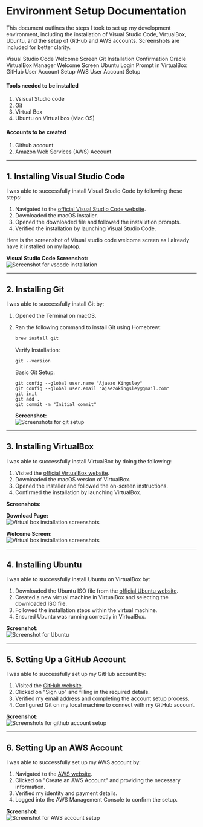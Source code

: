 # Environment Setup Documentation

This document outlines the steps I took to set up my development environment, including the installation of Visual Studio Code, VirtualBox, Ubuntu, and the setup of GitHub and AWS accounts. Screenshots are included for better clarity.

Visual Studio Code Welcome Screen
Git Installation Confirmation
Oracle VirtualBox Manager Welcome Screen
Ubuntu Login Prompt in VirtualBox
GitHub User Account Setup
AWS User Account Setup

#### Tools needed to be installed

1. Vsisual Studio code
2. Git
3. Virtual Box
4. Ubuntu on Virtual box (Mac OS)

#### Accounts to be created

1. Github account
2. Amazon Web Services (AWS) Account

---

## 1. Installing Visual Studio Code

I was able to successfully install Visual Studio Code by following these steps:

1. Navigated to the [official Visual Studio Code website](https://code.visualstudio.com/).
2. Downloaded the macOS installer.
3. Opened the downloaded file and followed the installation prompts.
4. Verified the installation by launching Visual Studio Code.

Here is the screenshot of Visual studio code welcome screen as I already have it installed on my laptop.

**Visual Studio Code Screenshot:**  
![Screenshot for vscode installation](images/vs-code-welcome-screen.png)

---

## 2. Installing Git

I was able to successfully install Git by:

1. Opened the Terminal on macOS.
2. Ran the following command to install Git using Homebrew:

   ```bash
   brew install git
   ```

   Verify Installation:

   ```
   git --version
   ```

   Basic Git Setup:

   ```
   git config --global user.name "Ajaezo Kingsley"
   git config --global user.email "ajaezokingsley@gmail.com"
   git init
   git add .
   git commit -m "Initial commit"
   ```

   **Screenshot:**  
   ![Screenshots for git setup](images/git.png)

---

## 3. Installing VirtualBox

I was able to successfully install VirtualBox by doing the following:

1. Visited the [official VirtualBox website](https://www.virtualbox.org/).
2. Downloaded the macOS version of VirtualBox.
3. Opened the installer and followed the on-screen instructions.
4. Confirmed the installation by launching VirtualBox.

**Screenshots:**

**Download Page:**  
![Virtual box installation screenshots](images/virtual-box-download.png)

**Welcome Screen:**  
![Virtual box installation screenshots](images/virtual-box-welcome-screen.png)

---

## 4. Installing Ubuntu

I was able to successfully install Ubuntu on VirtualBox by:

1. Downloaded the Ubuntu ISO file from the [official Ubuntu website](https://ubuntu.com/).
2. Created a new virtual machine in VirtualBox and selecting the downloaded ISO file.
3. Followed the installation steps within the virtual machine.
4. Ensured Ubuntu was running correctly in VirtualBox.

**Screenshot:**  
![Screenshot for Ubuntu](images/ubuntu.png)

---

## 5. Setting Up a GitHub Account

I was able to successfully set up my GitHub account by:

1. Visited the [GitHub website](https://github.com/).
2. Clicked on "Sign up" and filling in the required details.
3. Verified my email address and completing the account setup process.
4. Configured Git on my local machine to connect with my GitHub account.

**Screenshot:**  
![Screenshots for github account setup](images/git-profile-screenshot.png)

---

## 6. Setting Up an AWS Account

I was able to successfully set up my AWS account by:

1. Navigated to the [AWS website](https://aws.amazon.com/).
2. Clicked on "Create an AWS Account" and providing the necessary information.
3. Verified my identity and payment details.
4. Logged into the AWS Management Console to confirm the setup.

**Screenshot:**  
![Screenshot for AWS account setup](images/aws.png)
